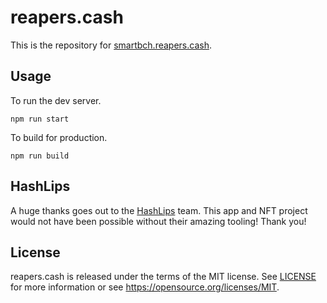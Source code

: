 # reapers.cash

This is the repository for [smartbch.reapers.cash](https://smartbch.reapers.cash).

## Usage

To run the dev server.

```
npm run start
```

To build for production.

```
npm run build
```

## HashLips

A huge thanks goes out to the [HashLips](https://github.com/HashLips) team. This app and NFT project would not have been possible without their amazing tooling! Thank you!

## License

reapers.cash is released under the terms of the MIT license. See [LICENSE](LICENSE) for more
information or see https://opensource.org/licenses/MIT.
